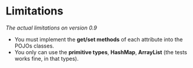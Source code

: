 # **Limitations** #
_The actual limitations on version 0.9_

  * You must implement the **get/set methods** of each attribute into the POJOs classes.
  * You only can use the **primitive types**, **HashMap**, **ArrayList** (the tests works fine, in that types).